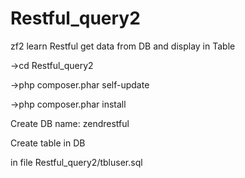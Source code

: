 # Restful_query2


zf2 learn Restful get data from DB and display in Table

->cd Restful_query2

->php composer.phar self-update

->php composer.phar install

Create DB name: zendrestful


Create table in DB

in file Restful_query2/tbluser.sql
